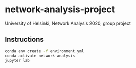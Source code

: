 # network-analysis-project
University of Helsinki, Network Analysis 2020, group project

## Instructions

```bash
conda env create -f environment.yml
conda activate network-analysis
jupyter lab
```
